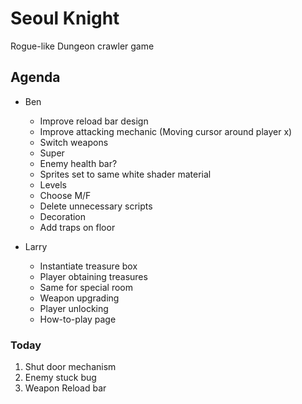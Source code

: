 # Seoul Knight
Rogue-like Dungeon crawler game

## Agenda
* Ben
  * Improve reload bar design
  * Improve attacking mechanic (Moving cursor around player x)
  * Switch weapons
  * Super
  * Enemy health bar?
  * Sprites set to same white shader material
  * Levels
  * Choose M/F
  * Delete unnecessary scripts
  * Decoration
  * Add traps on floor

* Larry
  * Instantiate treasure box
  * Player obtaining treasures
  * Same for special room
  * Weapon upgrading
  * Player unlocking
  * How-to-play page

### Today
1. Shut door mechanism
2. Enemy stuck bug
3. Weapon Reload bar
